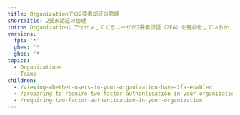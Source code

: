 ```yaml
---
title: Organizationでの2要素認証の管理
shortTitle: 2要素認証の管理
intro: Organizationにアクセスしてくるユーザが2要素認証（2FA）を有効化しているか、そして2FAを必須にしているかを確認できます。
versions:
  fpt: '*'
  ghes: '*'
  ghec: '*'
topics:
  - Organizations
  - Teams
children:
  - /viewing-whether-users-in-your-organization-have-2fa-enabled
  - /preparing-to-require-two-factor-authentication-in-your-organization
  - /requiring-two-factor-authentication-in-your-organization
---
```


